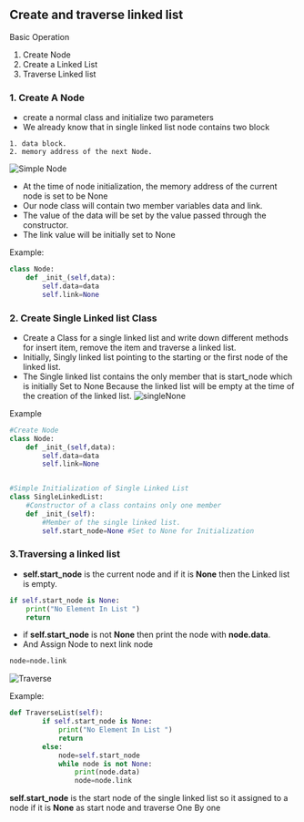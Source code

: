 ## Create and traverse linked list

Basic Operation
1. Create Node
2. Create a Linked List
3. Traverse Linked list

### 1. Create A Node

- create a normal class and initialize two parameters
- We already know that in single linked list node contains two block
```
1. data block.
2. memory address of the next Node.
```
![Simple Node](https://github.com/chavarera/PythonScript/blob/master/DataStructureAndAlgorithm/sinplenode.png)
- At the time of node initialization, the memory address of the current node is set to be None
- Our node class will contain two member variables data and link. 
- The value of the data will be set by the value passed through the constructor.
- The link value  will be initially set to None

Example:
```python
class Node:
    def _init_(self,data):
        self.data=data
        self.link=None
```

### 2. Create Single Linked list Class

- Create a Class for a single linked list and write down different methods for insert item, remove the item and traverse a linked list.
- Initially, Singly linked list pointing to the starting or the first node of the linked list.
- The Single linked list contains the only member that is start_node which is initially Set to None Because the linked list will be empty
at the time of the creation of the linked list.
![singleNone](https://github.com/chavarera/PythonScript/blob/master/DataStructureAndAlgorithm/singlelinkedlist.png)

Example
```python
#Create Node
class Node:
    def _init_(self,data):
        self.data=data
        self.link=None


#Simple Initialization of Single Linked List
class SingleLinkedList:
    #Constructor of a class contains only one member
    def _init_(self):
        #Member of the single linked list.
        self.start_node=None #Set to None for Initialization 
```

### 3.Traversing a linked list
- **self.start_node** is the current node and if it is **None** then the Linked list is empty.
```python
if self.start_node is None:
    print("No Element In List ")
    return
```
- if **self.start_node** is not **None** then print the node with **node.data**.
- And Assign Node to next link node 
```python
node=node.link
```
![Traverse](https://github.com/chavarera/PythonScript/blob/master/DataStructureAndAlgorithm/traverselinkedkist.png)

Example:
```python
def TraverseList(self):
        if self.start_node is None:
            print("No Element In List ")
            return
        else:            
            node=self.start_node
            while node is not None:
                print(node.data)
                node=node.link    
```
**self.start_node** is the start node of the single linked list so it assigned to a node if it is  **None** as start node and traverse One By one
